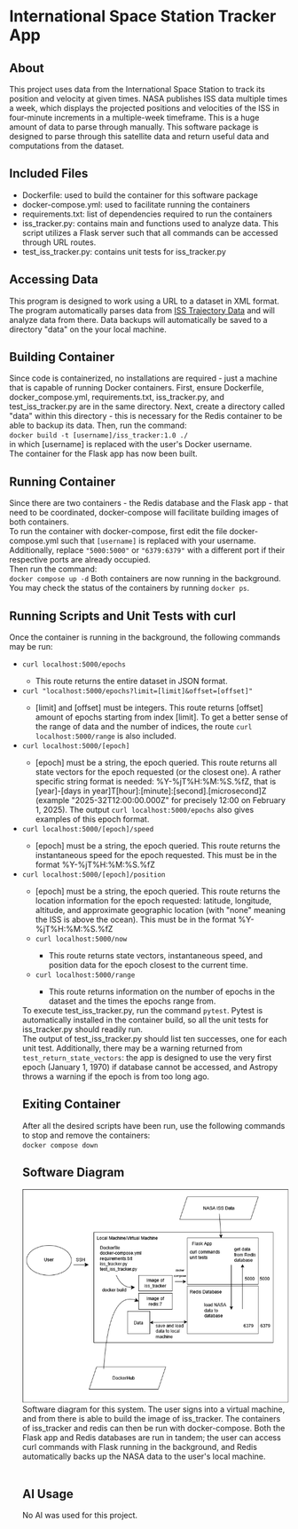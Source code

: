 <h1>International Space Station Tracker App</h1>

<h2>About</h2>
This project uses data from the International Space Station to track its position and velocity at given times. NASA publishes ISS data multiple times a week, which displays the projected positions and velocities of the ISS in four-minute increments in a multiple-week timeframe. This is a huge amount of data to parse through manually. This software package is designed to parse through this satellite data and return useful data and computations from the dataset.

<h2>Included Files</h2>
<ul>
<li>Dockerfile: used to build the container for this software package</li>
<li>docker-compose.yml: used to facilitate running the containers</li> 
<li>requirements.txt: list of dependencies required to run the containers</li>
<li>iss_tracker.py: contains main and functions used to analyze data. This script utilizes a Flask server such that all commands can be accessed through URL routes.</li>
<li>test_iss_tracker.py: contains unit tests for iss_tracker.py</li>
</ul>

<h2>Accessing Data</h2> 
This program is designed to work using a URL to a dataset in XML format. The program automatically parses data from <a href="https://spotthestation.nasa.gov/trajectory_data.cfm">ISS Trajectory Data</a> and will analyze data from there. Data backups will automatically be saved to a directory "data" on the your local machine.

<h2>Building Container</h2>
Since code is containerized, no installations are required - just a machine that is capable of running Docker containers. First, ensure Dockerfile, docker_compose.yml, requirements.txt, iss_tracker.py, and test_iss_tracker.py are in the same directory. Next, create a directory called "data" within this directory - this is necessary for the Redis container to be able to backup its data. Then, run the command:<br>
<code>docker build -t [username]/iss_tracker:1.0 ./</code><br>
in which [username] is replaced with the user's Docker username.<br>
The container for the Flask app has now been built. 

<h2>Running Container</h2>
Since there are two containers - the Redis database and the Flask app - that need to be coordinated, docker-compose will facilitate building images of both containers.<br>
To run the container with docker-compose, first edit the file docker-compose.yml such that <code>[username]</code> is replaced with your username. Additionally, replace <code>"5000:5000"</code> or <code>"6379:6379"</code> with a different port if their respective ports are already occupied.<br>
Then run the command:<br>
<code>docker compose up -d</code>
Both containers are now running in the background. You may check the status of the containers by running <code>docker ps</code>.

<h2>Running Scripts and Unit Tests with curl</h2>
Once the container is running in the background, the following commands may be run:
<ul>
<li><code>curl localhost:5000/epochs</code></li>
    <ul>
    <li>This route returns the entire dataset in JSON format.</li>
    </ul>
<li><code>curl "localhost:5000/epochs?limit=[limit]&offset=[offset]"</code></li>
    <ul>
    <li>[limit] and [offset] must be integers. This route returns [offset] amount of epochs starting from index [limit]. To get a better sense of the range of data and the number of indices, the route <code>curl localhost:5000/range</code> is also included.</li>
    </ul>
<li><code>curl localhost:5000/[epoch]</code></li>
    <ul>
    <li>[epoch] must be a string, the epoch queried. This route returns all state vectors for the epoch requested (or the closest one). A rather specific string format is needed: %Y-%jT%H:%M:%S.%fZ, that is [year]-[days in year]T[hour]:[minute]:[second].[microsecond]Z (example "2025-32T12:00:00.000Z" for precisely 12:00 on February 1, 2025). The output <code>curl localhost:5000/epochs</code> also gives examples of this epoch format.</li>
    </ul>
<li><code>curl localhost:5000/[epoch]/speed</code></li>
    <ul>
    <li>[epoch] must be a string, the epoch queried. This route returns the instantaneous speed for the epoch requested. This must be in the format %Y-%jT%H:%M:%S.%fZ</li>
    </ul>
<li><code>curl localhost:5000/[epoch]/position</code></li>
    <ul>
    <li>[epoch] must be a string, the epoch queried. This route returns the location information for the epoch requested: latitude, longitude, altitude, and approximate geographic location (with "none" meaning the ISS is above the ocean). This must be in the format %Y-%jT%H:%M:%S.%fZ</li>
<li><code>curl localhost:5000/now</code></li>
    <ul>
    <li>This route returns state vectors, instantaneous speed, and position data for the epoch closest to the current time.</li>
    </ul>
<li><code>curl localhost:5000/range</code></li>
    <ul>
    <li>This route returns information on the number of epochs in the dataset and the times the epochs range from.</li>
    </ul>
</ul>
To execute test_iss_tracker.py, run the command <code>pytest</code>. Pytest is automatically installed in the container build, so all the unit tests for iss_tracker.py should readily run.<br>
The output of test_iss_tracker.py should list ten successes, one for each unit test. Additionally, there may be a warning returned from <code>test_return_state_vectors</code>: the app is designed to use the very first epoch (January 1, 1970) if database cannot be accessed, and Astropy throws a warning if the epoch is from too long ago.<br>

<h2>Exiting Container</h2>
After all the desired scripts have been run, use the following commands to stop and remove the containers:<br>
<code>docker compose down</code><br>

<h2>Software Diagram</h2>
<img src="https://github.com/bethanygrimm/iss-tracker/blob/ad16ffa4427f90b5b2e5ca978009f8d43a9c4cde/ISS%20Tracker%20Software%20Diagram.png" alt="Software Diagram">
Software diagram for this system. The user signs into a virtual machine, and from there is able to build the image of iss_tracker. The containers of iss_tracker and redis can then be run with docker-compose. Both the Flask app and Redis databases are run in tandem; the user can access curl commands with Flask running in the background, and Redis automatically backs up the NASA data to the user's local machine.
<br><br>

<h2>AI Usage</h2>
No AI was used for this project.
